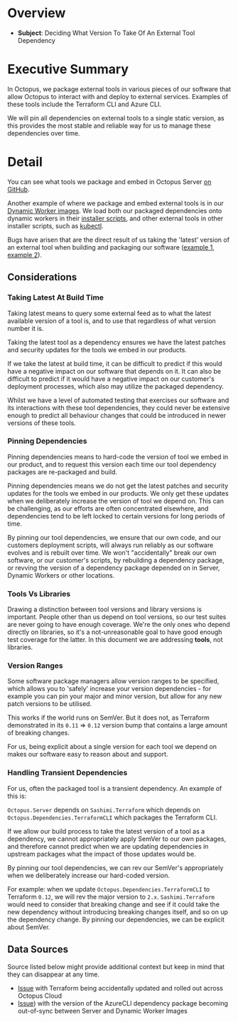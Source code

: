 # Overview

- **Subject**: Deciding What Version To Take Of An External Tool Dependency

# Executive Summary

In Octopus, we package external tools in various pieces of our software that allow Octopus to interact with and deploy to external services. Examples of these tools include the Terraform CLI and Azure CLI.

We will pin all dependencies on external tools to a single static version, as this provides the most stable and reliable way for us to manage these dependencies over time.

# Detail

You can see what tools we package and embed in Octopus Server [on GitHub](https://github.com/octopusdeploy/?q=Octopus.Dependencies.&type=&language=).

Another example of where we package and embed external tools is in our [Dynamic Worker images](https://github.com/OctopusDeploy/DynamicWorkerVmImages). We load both our packaged dependencies onto dynamic workers in their [installer scripts](https://github.com/OctopusDeploy/DynamicWorkerVmImages/blob/master/Win2019/scripts/install-tool-packages.ps1), and other external tools in other installer scripts, such as [kubectl](https://github.com/OctopusDeploy/DynamicWorkerVmImages/blob/master/Win2019/scripts/install-kubectl.ps1).

Bugs have arisen that are the direct result of us taking the 'latest' version of an external tool when building and packaging our software ([example 1](https://trello.com/c/uufTKTnY/3699-breaking-terraform-upgrade-has-been-deployed-across-octopus-cloud), [example 2](https://trello.com/c/NxqZvQ4U/3724-dynamic-worker-images-are-pre-loading-the-incorrect-version-of-some-tooling-packages)).

## Considerations

### Taking Latest At Build Time

Taking latest means to query some external feed as to what the latest available version of a tool is, and to use that regardless of what version number it is.

Taking the latest tool as a dependency ensures we have the latest patches and security updates for the tools we embed in our products.

If we take the latest at build time, it can be difficult to predict if this would have a negative impact on our software that depends on it. It can also be difficult to predict if it would have a negative impact on our customer's deployment processes, which also may utilize the packaged dependency.

Whilst we have a level of automated testing that exercises our software and its interactions with these tool dependencies, they could never be extensive enough to predict all behaviour changes that could be introduced in newer versions of these tools.

### Pinning Dependencies

Pinning dependencies means to hard-code the version of tool we embed in our product, and to request this version each time our tool dependency packages are re-packaged and build.

Pinning dependencies means we do not get the latest patches and security updates for the tools we embed in our products. We only get these updates when we deliberately increase the version of tool we depend on. This can be challenging, as our efforts are often concentrated elsewhere, and dependencies tend to be left locked to certain versions for long periods of time.

By pinning our tool dependencies, we ensure that our own code, and our customers deployment scripts, will always run reliably as our software evolves and is rebuilt over time. We won't "accidentally" break our own software, or our customer's scripts, by rebuilding a dependency package, or revving the version of a dependency package depended on in Server, Dynamic Workers or other locations.

### Tools Vs Libraries

Drawing a distinction between tool versions and library versions is important. People other than us depend on tool versions, so our test suites are never going to have enough coverage. We're the only ones who depend directly on libraries, so it's a not-unreasonable goal to have good enough test coverage for the latter. In this document we are addressing **tools**, not libraries.

### Version Ranges

Some software package managers allow version ranges to be specified, which allows you to 'safely' increase your version dependencies - for example you can pin your major and minor version, but allow for any new patch versions to be utilised.

This works if the world runs on SemVer. But it does not, as Terraform demonstrated in its `0.11` => `0.12` version bump that contains a large amount of breaking changes.

For us, being explicit about a single version for each tool we depend on makes our software easy to reason about and support.

### Handling Transient Dependencies

For us, often the packaged tool is a transient dependency. An example of this is:

`Octopus.Server` depends on `Sashimi.Terraform` which depends on `Octopus.Dependencies.TerraformCLI` which packages the Terraform CLI.

If we allow our build process to take the latest version of a tool as a dependency, we cannot appropriately apply SemVer to our own packages, and therefore cannot predict when we are updating dependencies in upstream packages what the impact of those updates would be.

By pinning our tool dependencies, we can rev our SemVer's appropriately when we deliberately increase our hard-coded version.

For example: when we update `Octopus.Dependencies.TerraformCLI` to Terraform `0.12`, we will rev the major version to `2.x`. `Sashimi.Terraform` would need to consider that breaking change and see if it could take the new dependency without introducing breaking changes itself, and so on up the dependency change. By pinning our dependencies, we can be explicit about SemVer.

## Data Sources

Source listed below might provide additional context but keep in mind that they can disappear at any time.

- [Issue](https://trello.com/c/uufTKTnY/3699-breaking-terraform-upgrade-has-been-deployed-across-octopus-cloud) with Terraform being accidentally updated and rolled out across Octopus Cloud
- [Issue](https://trello.com/c/NxqZvQ4U/3724-dynamic-worker-images-are-pre-loading-the-incorrect-version-of-some-tooling-packages)) with the version of the AzureCLI dependency package becoming out-of-sync between Server and Dynamic Worker Images

